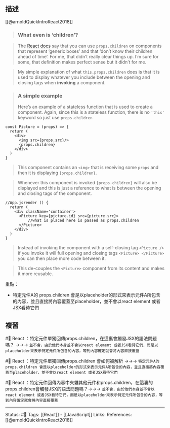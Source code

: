 
## 描述

[[@arnoldQuickIntroReact2018]]
> ### What even is ‘children’?

> The [React docs](https://facebook.github.io/react/docs/composition-vs-inheritance.html) say that you can use `props.children` on components that represent ‘generic boxes’ and that ‘don’t know their children ahead of time’. For me, that didn’t really clear things up. I’m sure for some, that definition makes perfect sense but it didn’t for me.

> My simple explanation of what `this.props.children` does is that it is used to display whatever you include between the opening and closing tags when **invoking** a component.

> ### A simple example
> 
> Here’s an example of a stateless function that is used to create a component. Again, since this is a stateless function, there is no `'this'` keyword so just use `props.children`
```
const Picture = (props) => {  
  return (  
    <div>  
      <img src={props.src}/>  
      {props.children}  
    </div>  
  )  
}
```

> This component contains an `<img>` that is receiving some `props` and then it is displaying `{props.children}`.

> Whenever this component is invoked `{props.children}` will also be displayed and this is just a reference to what is between the opening and closing tags of the component.


```
//App.jsrender () {  
  return (  
    <div className='container'>  
      <Picture key={picture.id} src={picture.src}>  
          //what is placed here is passed as props.children    
      </Picture>  
    </div>  
  )  
}
```


> Instead of invoking the component with a self-closing tag `<Picture />` if you invoke it will full opening and closing tags `<Picture> </Picture>` you can then place more code between it.

> This de-couples the `<Picture>` component from its content and makes it more reusable.


重點：
- 特定元件A的 props.children 會是以placeholder的形式來表示元件A所包含的內容，並且直接將內容覆蓋至placeholder，並不會以react element 或者JSX看待它們

## 複習
#🧠  React ：特定元件單獨回傳props.children，在這裏會觸發JSX的語法問題嗎？ ->->-> `並不會，由於他們本身並不會以react element 或者JSX看待它們，而是以placeholder來表示特定元件所包含的內容，等到內容確定就會將內容直接覆蓋`
<!--SR:!2023-07-31,34,230-->

#🧠 React ：特定元件單獨回傳props.children 會如何被解析 ->->-> `特定元件A的 props.children 會是以placeholder的形式來表示元件A所包含的內容，並且直接將內容覆蓋至placeholder，並不會以react element 或者JSX看待它們`
<!--SR:!2023-05-20,48,250-->

#🧠  React ：特定元件回傳內容中夾雜其他元件和props.children，在這裏的props.children會觸發JSX的語法問題嗎？->->-> `並不會，由於他們本身並不會以react element 或者JSX看待它們，而是以placeholder來表示特定元件所包含的內容，等到內容確定就會將內容直接覆蓋`
<!--SR:!2024-03-29,227,250-->


---
Status: #🌱 
Tags:
[[React]] - [[JavaScript]]
Links:
References:
[[@arnoldQuickIntroReact2018]]
